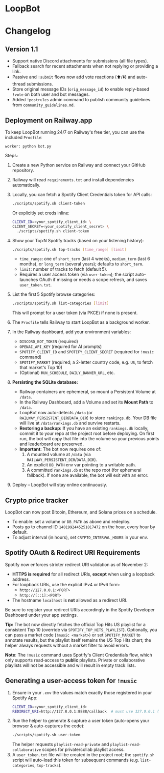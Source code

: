 # LoopBot
# Changelog

## Version 1.1

- Support native Discord attachments for submissions (all file types).
- Fallback search for recent attachments when not replying or providing a link.
- Passive and `!submit` flows now add vote reactions (⬆️/⬇️) and auto-thread submissions.
- Store original message IDs (`orig_message_id`) to enable reply-based `!vote` on both user and bot messages.
- Added `!postrules` admin command to publish community guidelines from `community_guidelines.md`.

## Deployment on Railway.app

To keep LoopBot running 24/7 on Railway's free tier, you can use the included `Procfile`:

```
worker: python bot.py
```

Steps:
1. Create a new Python service on Railway and connect your GitHub repository.
2. Railway will read `requirements.txt` and install dependencies automatically.
3. Locally, you can fetch a Spotify Client Credentials token for API calls:
   ```bash
   ./scripts/spotify.sh client-token
   ```
   Or explicitly set creds inline:
   ```bash
   CLIENT_ID=<your_spotify_client_id> \
   CLIENT_SECRET=<your_spotify_client_secret> \
     ./scripts/spotify.sh client-token
   ```
5. Show your Top N Spotify tracks (based on your listening history):
   ```bash
   ./scripts/spotify.sh top-tracks [time_range] [limit]
   ```
   - `time_range`: one of `short_term` (last 4 weeks), `medium_term` (last 6 months), or `long_term` (several years); defaults to `short_term`.
   - `limit`: number of tracks to fetch (default 5).
   - Requires a user access token (via `user-token`); the script auto-launches OAuth if missing or needs a scope refresh, and saves `user_token.txt`.

6. List the first 5 Spotify browse categories:
   ```bash
   ./scripts/spotify.sh list-categories [limit]
   ```
   This will prompt for a user token (via PKCE) if none is present.

7. The `Procfile` tells Railway to start LoopBot as a background worker.
4. In the Railway dashboard, add your environment variables:
   - `DISCORD_BOT_TOKEN` (required)
   - `OPENAI_API_KEY` (required for AI prompts)
   - `SPOTIFY_CLIENT_ID` and `SPOTIFY_CLIENT_SECRET` (required for `!music` command)
   - `SPOTIFY_MARKET` (required; a 2-letter country code, e.g. `US`, to fetch that market's Top 10)
   - (Optional) `RUN_SCHEDULE`, `DAILY_BANNER_URL`, etc.
5. **Persisting the SQLite database:**
   - Railway containers are ephemeral, so mount a Persistent Volume at `/data`.
   - In the Railway Dashboard, add a Volume and set its **Mount Path** to `/data`.
   - LoopBot now auto-detects `/data` (or `RAILWAY_PERSISTENT_DIR`/`DATA_DIR`) to store `rankings.db`.
     Your DB file will live at `/data/rankings.db` and survive restarts.
   - **Restoring a backup:** If you have an existing `rankings.db` locally, commit it to your repo
     at the project root before deploying. On first run, the bot will copy that file into
     the volume so your previous points and leaderboard are preserved.
   - **Important:** The bot now requires one of:
     1. A mounted volume at `/data` (via `RAILWAY_PERSISTENT_DIR`/`DATA_DIR`).
     2. An explicit `DB_PATH` env var pointing to a writable path.
     3. A committed `rankings.db` at the repo root (for ephemeral fallback).
     If none are available, the bot will exit with an error.
5. Deploy – LoopBot will stay online continuously.

## Crypto price tracker
LoopBot can now post Bitcoin, Ethereum, and Solana prices on a schedule.
- To enable: set a volume or `DB_PATH` as above and redeploy.
- Posts go to channel ID `1401992445251817472` on the hour, every hour by default.
- To adjust interval (in hours), set `CRYPTO_INTERVAL_HOURS` in your env.

## Spotify OAuth & Redirect URI Requirements

Spotify now enforces stricter redirect URI validation as of November 2:

- **HTTPS is required** for all redirect URIs, **except** when using a loopback address.
- For loopback URIs, use the explicit IPv4 or IPv6 form:
  - `http://127.0.0.1:<PORT>`
  - `http://[::1]:<PORT>`
- The hostname `localhost` is **not** allowed as a redirect URI.

Be sure to register your redirect URIs accordingly in the Spotify Developer Dashboard under your app settings.

**Tip:** The bot now directly fetches the official Top Hits US playlist for a consistent Top 10 (override via `SPOTIFY_TOP_HITS_PLAYLIST`).
   Optionally, you can pass a market code (`!music <market>`) or set `SPOTIFY_MARKET` to annotate results, but the playlist itself remains the US Top Hits chart; the helper always requests without a market filter to avoid errors.

**Note:** The `!music` command uses Spotify's Client Credentials flow, which only supports read‑access to **public** playlists. Private or collaborative playlists will not be accessible and will result in empty track lists.
  
## Generating a user-access token for `!music`

1. Ensure in your `.env` the values match exactly those registered in your Spotify App:
   ```bash
   CLIENT_ID=<your_spotify_client_id>
   REDIRECT_URI=http://127.0.0.1:8888/callback  # must use 127.0.0.1 (not 127.0.0.0 or localhost)
   ```
2. Run the helper to generate & capture a user token (auto-opens your browser & auto-captures the code):
   ```bash
   ./scripts/spotify.sh user-token
   ```
   The helper requests `playlist-read-private` and `playlist-read-collaborative` scopes for private/collab playlist access.
3. A `user_token.txt` file will be created in the project root; the `spotify.sh` script will auto-load this token for subsequent commands (e.g. `list-categories`, `top-tracks`).
